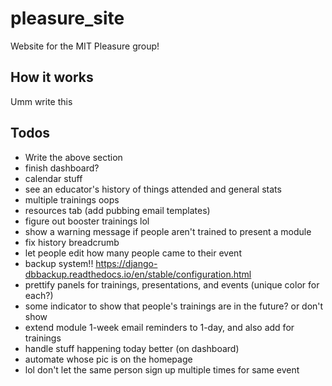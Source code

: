 # pleasure_site

Website for the MIT Pleasure group!

## How it works

Umm write this

## Todos
- Write the above section
- finish dashboard?
- calendar stuff
- see an educator's history of things attended and general stats
- multiple trainings oops
- resources tab (add pubbing email templates)
- figure out booster trainings lol
- show a warning message if people aren't trained to present a module
- fix history breadcrumb
- let people edit how many people came to their event
- backup system!! https://django-dbbackup.readthedocs.io/en/stable/configuration.html
- prettify panels for trainings, presentations, and events (unique color for each?)
- some indicator to show that people's trainings are in the future? or don't show
- extend module 1-week email reminders to 1-day, and also add for trainings
- handle stuff happening today better (on dashboard)
- automate whose pic is on the homepage
- lol don't let the same person sign up multiple times for same event
